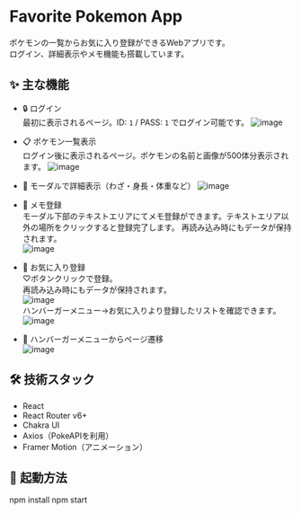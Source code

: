 # Favorite Pokemon App
ポケモンの一覧からお気に入り登録ができるWebアプリです。  
ログイン、詳細表示やメモ機能も搭載しています。

## ✨ 主な機能
- 🔒 ログイン  
最初に表示されるページ。ID: `1` / PASS: `1` でログイン可能です。
![image](https://github.com/user-attachments/assets/94816ca5-41bc-4ffb-a29f-e6be1c30b402)

- 📋 ポケモン一覧表示  
ログイン後に表示されるページ。ポケモンの名前と画像が500体分表示されます。
![image](https://github.com/user-attachments/assets/adf4a0e8-c66c-4f5a-ba89-0bcfdd2fb56e)

- 💬 モーダルで詳細表示（わざ・身長・体重など）
![image](https://github.com/user-attachments/assets/2eac6aa5-cca4-42e1-870e-523d97965f44)

- 📝 メモ登録  
モーダル下部のテキストエリアにてメモ登録ができます。テキストエリア以外の場所をクリックすると登録完了します。
再読み込み時にもデータが保持されます。  
![image](https://github.com/user-attachments/assets/18eb0879-898a-4842-b0b3-5cc93d146f53)

- 💖 お気に入り登録  
♡ボタンクリックで登録。  
再読み込み時にもデータが保持されます。  
![image](https://github.com/user-attachments/assets/7dfb243f-3e76-436a-a84d-d88c435a00e9)  
ハンバーガーメニュー→お気に入りより登録したリストを確認できます。  
![image](https://github.com/user-attachments/assets/0301fcf8-2877-4c61-8ebf-e8e01ade41d3)

- 🍔 ハンバーガーメニューからページ遷移  
![image](https://github.com/user-attachments/assets/69c3ebbb-fb10-4194-8dea-d69d57051e40)

## 🛠 技術スタック
- React
- React Router v6+
- Chakra UI
- Axios（PokeAPIを利用）
- Framer Motion（アニメーション）

## 🧪 起動方法
npm install
npm start
